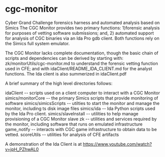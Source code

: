 # cgc-monitor
Cyber Grand Challenge forensics harness and automated analysis based on Simics
The CGC Monitor provides two primary functions: 1)forensic analysis for purposes of vetting software submissions; 
and, 2) automated support for analysis of CGC binaries via an Ida Pro gdb client.  Both functions rely on the Simics full system 
emulator.

The CGC Monitor lacks complete documentation, though the basic chain of scripts and dependencies can be derived by starting with:
zk/monitorUtils/cgc-monitor.md to  understand the forensic vetting function used in CFE; and with
idaClient/README_IDA_CLIENT.md for the analyst functions. The Ida client is also summerized in idaClient.pdf

A brief summary of the high level directories follows:

idaClient -- scripts used on a client computer to interact with a CGC Monitor
simics/monitorCore -- the primary Simics scripts that provide monitoring of software
simics/simicsScripts -- utilties to start the monitor and manage the monitor, including ts disk image files
simics/ida -- Ida Python scripts used by the Ida Pro client.
simics/slaveInstall -- utilities to help manage provisioning of a CGC Monitor slave
zk -- utilities and services required by the monitor, including software that runs on emulated infrastructure
game_notify -- interacts with CGC game infrastructure to obtain data to be vetted.
scoreUtils -- utilities for analysis of CFE artifacts

A demonstration of the Ida Client is at https://www.youtube.com/watch?v=jpH_PZhwAL0
